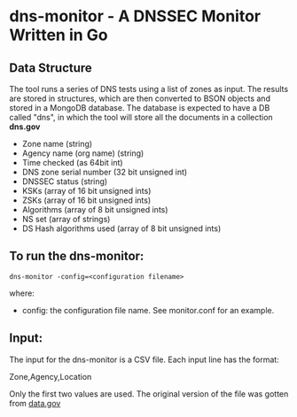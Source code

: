 # dns-monitor - A DNSSEC Monitor Written in Go

## Data Structure
The tool runs a series of DNS tests using a list of zones as input.  The results are stored in structures, which are then converted to BSON
objects and stored in a MongoDB database.  The database is expected to have a DB called "dns", in which the tool will store all the 
documents in a collection **dns.gov**

* Zone name (string)
* Agency name (org name) (string)
* Time checked (as 64bit int)
* DNS zone serial number (32 bit unsigned int)
* DNSSEC status (string)
* KSKs (array of 16 bit unsigned ints)
* ZSKs (array of 16 bit unsigned ints)
* Algorithms (array of 8 bit unsigned ints)
* NS set (array of strings)
* DS Hash algorithms used (array of 8 bit unsigned ints)


## To run the dns-monitor:

`dns-monitor -config=<configuration filename>`

where:

* config: the configuration file name.  See monitor.conf for an example.


## Input:
The input for the dns-monitor is a CSV file.  Each input line has the format:

Zone,Agency,Location

Only the first two values are used.  The original version of the file was gotten from [data.gov](https://home.dotgov.gov/data/)